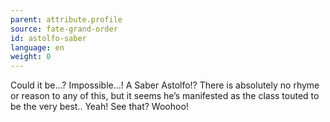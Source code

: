 ```yaml
---
parent: attribute.profile
source: fate-grand-order
id: astolfo-saber
language: en
weight: 0
---
```


Could it be…? Impossible…! A Saber Astolfo!? There is absolutely no rhyme or reason to any of this, but it seems he’s manifested as the class touted to be the very best..
Yeah! See that? Woohoo!
